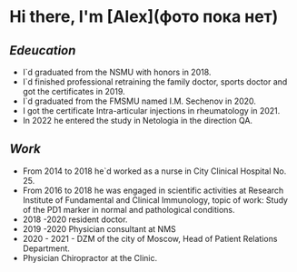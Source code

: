 # Hi there, I'm [Alex](фото пока нет)

## _Edeucation_
* I`d graduated from the NSMU with honors in 2018.
* I`d finished professional retraining the family doctor, sports doctor and got the certificates in 2019.
* I`d graduated from the FMSMU named I.M. Sechenov in 2020.
* I got the certificate Intra-articular injections in rheumatology in 2021.
* In 2022 he entered the study in Netologia in the direction QA.  

## _Work_
* From 2014 to 2018 he`d worked as a nurse in City Clinical Hospital No. 25.
* From 2016 to 2018 he was engaged in scientific activities at  Research Institute of Fundamental and Clinical Immunology, topic of work: Study of the PD1 marker in normal and pathological conditions.
* 2018 -2020 resident doctor.
* 2019 -2020 Physician consultant at NMS
* 2020 - 2021 - DZM of the city of Moscow, Head of Patient Relations Department.
* Physician Chiropractor at the Clinic.
